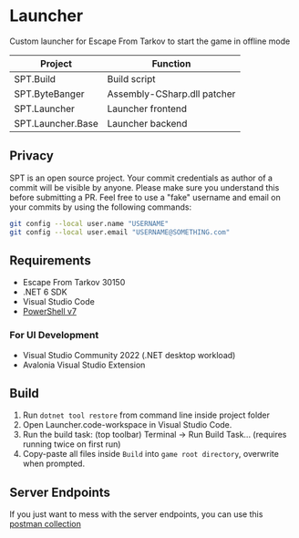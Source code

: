 # Launcher

Custom launcher for Escape From Tarkov to start the game in offline mode

**Project**        | **Function**
------------------ | --------------------------------------------
SPT.Build          | Build script
SPT.ByteBanger     | Assembly-CSharp.dll patcher
SPT.Launcher       | Launcher frontend
SPT.Launcher.Base  | Launcher backend

## Privacy
SPT is an open source project. Your commit credentials as author of a commit will be visible by anyone. Please make sure you understand this before submitting a PR.
Feel free to use a "fake" username and email on your commits by using the following commands:
```bash
git config --local user.name "USERNAME"
git config --local user.email "USERNAME@SOMETHING.com"
```

## Requirements

- Escape From Tarkov 30150
- .NET 6 SDK
- Visual Studio Code
- [PowerShell v7](https://learn.microsoft.com/en-us/powershell/scripting/install/installing-powershell-on-windows)

### For UI Development

- Visual Studio Community 2022 (.NET desktop workload)
- Avalonia Visual Studio Extension

## Build
1. Run `dotnet tool restore` from command line inside project folder
2. Open Launcher.code-workspace in Visual Studio Code.
3. Run the build task: (top toolbar) Terminal -> Run Build Task... (requires running twice on first run)
4. Copy-paste all files inside `Build` into `game root directory`, overwrite when prompted.

## Server Endpoints
If you just want to mess with the server endpoints, you can use this [postman collection](https://gofile.io/d/kCzmze)